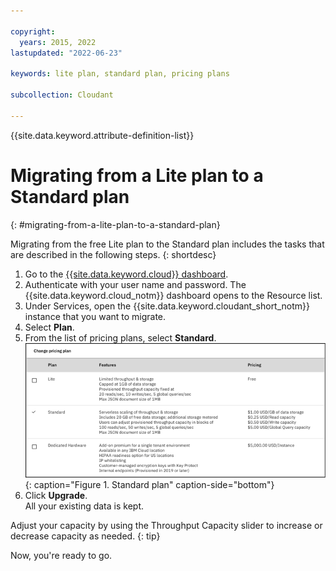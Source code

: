 ```yaml
---

copyright:
  years: 2015, 2022
lastupdated: "2022-06-23"

keywords: lite plan, standard plan, pricing plans

subcollection: Cloudant

---
```


{{site.data.keyword.attribute-definition-list}}

# Migrating from a Lite plan to a Standard plan
{: #migrating-from-a-lite-plan-to-a-standard-plan}

Migrating from the free Lite plan to the Standard plan includes the tasks that are described in the following steps. 
{: shortdesc}

1.  Go to the [{{site.data.keyword.cloud}} dashboard](https://cloud.ibm.com/).
2. Authenticate with your user name and password. 
   The {{site.data.keyword.cloud_notm}} dashboard opens to the Resource list.
3.  Under Services, open the {{site.data.keyword.cloudant_short_notm}} instance that you want to migrate. 
4.  Select **Plan**. 
5.  From the list of pricing plans, select **Standard**.  
   ![Standard plan](../images/migrate3.png){: caption="Figure 1. Standard plan" caption-side="bottom"} 
6.  Click **Upgrade**.  
   All your existing data is kept.

Adjust your capacity by using the Throughput Capacity slider to increase or decrease capacity as needed.
{: tip} 
 
Now, you're ready to go.
